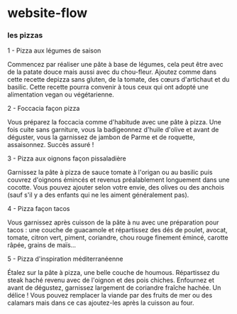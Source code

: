 # website-flow
### les pizzas
1 - Pizza aux légumes de saison

Commencez par réaliser une pâte à base de légumes, cela peut être avec de la patate douce mais aussi avec du chou-fleur. Ajoutez comme dans cette recette depizza sans gluten, de la tomate, des cœurs d'artichaut et du basilic. Cette recette pourra convenir à tous ceux qui ont adopté une alimentation vegan ou végétarienne.


2 - Foccacia façon pizza

Vous préparez la foccacia comme d'habitude avec une pâte à pizza. Une fois cuite sans garniture, vous la badigeonnez d'huile d'olive et avant de déguster, vous la garnissez de jambon de Parme et de roquette, assaisonnez. Succès assuré !

3 - Pizza aux oignons façon pissaladière

Garnissez la pâte à pizza de sauce tomate à l'origan ou au basilic puis couvrez d'oignons émincés et revenus préalablement longuement dans une cocotte. Vous pouvez ajouter selon votre envie, des olives ou des anchois (sauf s'il y a des enfants qui ne les aiment généralement pas).

4 - Pizza façon tacos

Vous garnissez après cuisson de la pâte à nu avec une préparation pour tacos : une couche de guacamole et répartissez des dés de poulet, avocat, tomate, citron vert, piment, coriandre, chou rouge finement émincé, carotte râpée, grains de maïs...

5 - Pizza d'inspiration méditerranéenne

Étalez sur la pâte à pizza, une belle couche de houmous. Répartissez du steak haché revenu avec de l'oignon et des pois chiches. Enfournez et avant de dégustez, garnissez largement de coriandre fraîche hachée. Un délice ! Vous pouvez remplacer la viande par des fruits de mer ou des calamars mais dans ce cas ajoutez-les après la cuisson au four.